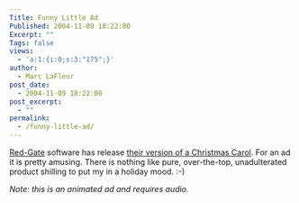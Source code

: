 ```yaml
---
Title: Funny Little Ad
Published: 2004-11-09 18:22:00
Excerpt: ""
Tags: false
views:
  - 'a:1:{i:0;s:3:"175";}'
author:
  - Marc LaFleur
post_date:
  - 2004-11-09 18:22:00
post_excerpt:
  - ""
permalink:
  - /funny-little-ad/
---
```

<div class="Section1"> <p><a href="http://www.red-gate.com/" target="_blank">Red-Gate</a> software has release <a href="http://www.red-gate.com/downloads/cc_final.html" target="_blank">their version of a Christmas Carol</a>. For an ad it is pretty amusing. There is nothing like pure, over-the-top, unadulterated product shilling to put my in a holiday mood. :-)</p> <p><i><span style='; font-style:italic'>Note: this is an animated ad and requires audio.</span></i></p></div>